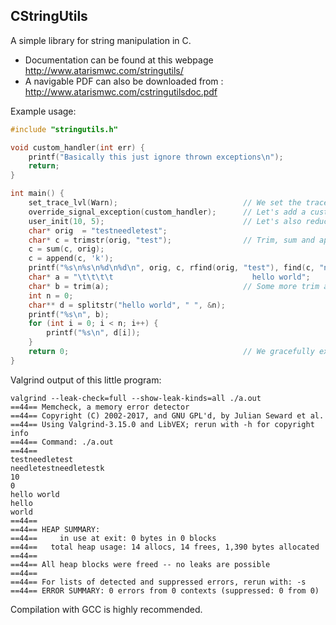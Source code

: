 ## CStringUtils

A simple library for string manipulation in C.

* Documentation can be found at this webpage http://www.atarismwc.com/stringutils/
* A navigable PDF can also be downloaded from : http://www.atarismwc.com/cstringutilsdoc.pdf

Example usage:
```c
#include "stringutils.h"

void custom_handler(int err) {
    printf("Basically this just ignore thrown exceptions\n");
    return;
}

int main() {
    set_trace_lvl(Warn);                            // We set the trace level
    override_signal_exception(custom_handler);      // Let's add a custom error handler, why not
    user_init(10, 5);                               // Let's also reduce the memory footprint (not required)
    char* orig  = "testneedletest";
    char* c = trimstr(orig, "test");                // Trim, sum and append
    c = sum(c, orig);
    c = append(c, 'k');
    printf("%s\n%s\n%d\n%d\n", orig, c, rfind(orig, "test"), find(c, "needle"));
    char* a = "\t\t\t\t                               hello world";     
    char* b = trim(a);                              // Some more trim and split.
    int n = 0;
    char** d = splitstr("hello world", " ", &n);
    printf("%s\n", b);
    for (int i = 0; i < n; i++) {
        printf("%s\n", d[i]);
    }
    return 0;                                       // We gracefully exit without worrying about memory leaks.
}
```
Valgrind output of this little program:
```
valgrind --leak-check=full --show-leak-kinds=all ./a.out
==44== Memcheck, a memory error detector
==44== Copyright (C) 2002-2017, and GNU GPL'd, by Julian Seward et al.
==44== Using Valgrind-3.15.0 and LibVEX; rerun with -h for copyright info
==44== Command: ./a.out
==44==
testneedletest
needletestneedletestk
10
0
hello world
hello
world
==44==
==44== HEAP SUMMARY:
==44==     in use at exit: 0 bytes in 0 blocks
==44==   total heap usage: 14 allocs, 14 frees, 1,390 bytes allocated
==44==
==44== All heap blocks were freed -- no leaks are possible
==44==
==44== For lists of detected and suppressed errors, rerun with: -s
==44== ERROR SUMMARY: 0 errors from 0 contexts (suppressed: 0 from 0)
```
Compilation with GCC is highly recommended.